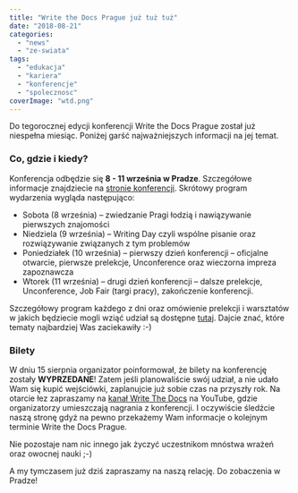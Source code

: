 ```yaml
---
title: "Write the Docs Prague już tuż tuż"
date: "2018-08-21"
categories: 
  - "news"
  - "ze-swiata"
tags: 
  - "edukacja"
  - "kariera"
  - "konferencje"
  - "spolecznosc"
coverImage: "wtd.png"
---
```


Do tegorocznej edycji konferencji Write the Docs Prague został już niespełna miesiąc. Poniżej garść najważniejszych informacji na jej temat.

### Co, gdzie i kiedy?

Konferencja odbędzie się **8 - 11 września w Pradze**. Szczegółowe informacje znajdziecie na [stronie konferencji](http://www.writethedocs.org/conf/prague/2018/). Skrótowy program wydarzenia wygląda następująco:

- Sobota (8 września) – zwiedzanie Pragi łodzią i nawiązywanie pierwszych znajomości
- Niedziela (9 września) – Writing Day czyli wspólne pisanie oraz rozwiązywanie związanych z tym problemów
- Poniedziałek (10 września) – pierwszy dzień konferencji – oficjalne otwarcie, pierwsze prelekcje, Unconference oraz wieczorna impreza zapoznawcza
- Wtorek (11 września) – drugi dzień konferencji – dalsze prelekcje, Unconference, Job Fair (targi pracy), zakończenie konferencji.

Szczegółowy program każdego z dni oraz omówienie prelekcji i warsztatów w jakich będziecie mogli wziąć udział są dostępne [tutaj](http://www.writethedocs.org/conf/prague/2018/schedule/). Dajcie znać, które tematy najbardziej Was zaciekawiły :-)

### Bilety

W dniu 15 sierpnia organizator poinformował, że bilety na konferencję zostały **WYPRZEDANE**! Zatem jeśli planowaliście swój udział, a nie udało Wam się kupić wejściówki, zaplanujcie już sobie czas na przyszły rok. Na otarcie łez zapraszamy na [kanał Write The Docs](https://www.youtube.com/channel/UCr019846MitZUEhc6apDdcQ) na YouTube, gdzie organizatorzy umieszczają nagrania z konferencji. I oczywiście śledźcie naszą stronę gdyż na pewno przekażemy Wam informacje o kolejnym terminie Write the Docs Prague.

Nie pozostaje nam nic innego jak życzyć uczestnikom mnóstwa wrażeń oraz owocnej nauki ;-)

A my tymczasem już dziś zapraszamy na naszą relację. Do zobaczenia w Pradze!
